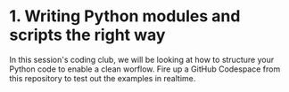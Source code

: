 # 1. Writing Python modules and scripts the right way

In this session's coding club, we will be looking at how to structure your Python code to enable a clean worflow.
Fire up a GitHub Codespace from this repository to test out the examples in realtime.
